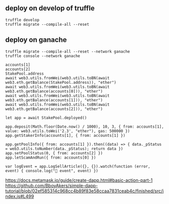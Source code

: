 ## deploy on develop of truffle

```
truffle develop
truffle migrate --compile-all --reset
```

## deploy on ganache

```
truffle migrate --compile-all --reset --network ganache
truffle console --network ganache

accounts[1]
accounts[2]
StakePool.address
await web3.utils.fromWei(web3.utils.toBN(await web3.eth.getBalance(StakePool.address)), "ether")
await web3.utils.fromWei(web3.utils.toBN(await web3.eth.getBalance(accounts[0])), "ether")
await web3.utils.fromWei(web3.utils.toBN(await web3.eth.getBalance(accounts[1])), "ether")
await web3.utils.fromWei(web3.utils.toBN(await web3.eth.getBalance(accounts[2])), "ether")

let app = await StakePool.deployed()

app.deposit(Math.floor(Date.now() / 1000), 10, 3, { from: accounts[1], value: web3.utils.toWei('2.3', "ether"), gas: 500000 })
app.getStakerInfo(accounts[1], { from: accounts[1] })

app.getPoolInfo({ from: accounts[1] }).then((data) => { data._pStatus = web3.utils.toNumber(data._pStatus); return data })
app.setPoolStatus(0, { from: accounts[2] })
app.letScamAndRun({ from: accounts[0] })

var logEvent = app.LogSellArticle({}, {}).watch(function (error, event) { console.log("🚀 event", event) })
```

https://docs.metamask.io/guide/create-dapp.html#basic-action-part-1
https://github.com/BboyAkers/simple-dapp-tutorial/blob/02ef585314c968cc4b89f83e58ccaa7831ceab4c/finished/src/index.js#L499
